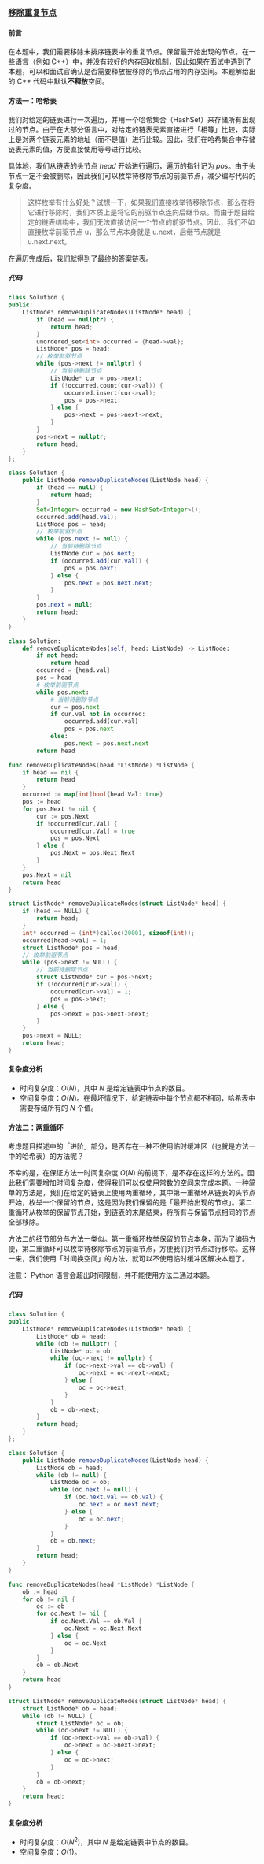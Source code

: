 ### [移除重复节点](https://leetcode.cn/problems/remove-duplicate-node-lcci/solutions/303505/yi-chu-zhong-fu-jie-dian-by-leetcode-solution/)

#### 前言

在本题中，我们需要移除未排序链表中的重复节点。保留最开始出现的节点。在一些语言（例如 C++）中，并没有较好的内存回收机制，因此如果在面试中遇到了本题，可以和面试官确认是否需要释放被移除的节点占用的内存空间。本题解给出的 C++ 代码中默认**不释放**空间。

#### 方法一：哈希表

我们对给定的链表进行一次遍历，并用一个哈希集合（HashSet）来存储所有出现过的节点。由于在大部分语言中，对给定的链表元素直接进行「相等」比较，实际上是对两个链表元素的地址（而不是值）进行比较。因此，我们在哈希集合中存储链表元素的值，方便直接使用等号进行比较。

具体地，我们从链表的头节点 $\textit{head}$ 开始进行遍历，遍历的指针记为 $\textit{pos}$。由于头节点一定不会被删除，因此我们可以枚举待移除节点的前驱节点，减少编写代码的复杂度。

> 这样枚举有什么好处？试想一下，如果我们直接枚举待移除节点，那么在将它进行移除时，我们本质上是将它的前驱节点连向后继节点。而由于题目给定的链表结构中，我们无法直接访问一个节点的前驱节点。因此，我们不如直接枚举前驱节点 u，那么节点本身就是 u.next，后继节点就是 u.next.next。

在遍历完成后，我们就得到了最终的答案链表。

##### 代码

```c++
class Solution {
public:
    ListNode* removeDuplicateNodes(ListNode* head) {
        if (head == nullptr) {
            return head;
        }
        unordered_set<int> occurred = {head->val};
        ListNode* pos = head;
        // 枚举前驱节点
        while (pos->next != nullptr) {
            // 当前待删除节点
            ListNode* cur = pos->next;
            if (!occurred.count(cur->val)) {
                occurred.insert(cur->val);
                pos = pos->next;
            } else {
                pos->next = pos->next->next;
            }
        }
        pos->next = nullptr;
        return head;
    }
};
```

```java
class Solution {
    public ListNode removeDuplicateNodes(ListNode head) {
        if (head == null) {
            return head;
        }
        Set<Integer> occurred = new HashSet<Integer>();
        occurred.add(head.val);
        ListNode pos = head;
        // 枚举前驱节点
        while (pos.next != null) {
            // 当前待删除节点
            ListNode cur = pos.next;
            if (occurred.add(cur.val)) {
                pos = pos.next;
            } else {
                pos.next = pos.next.next;
            }
        }
        pos.next = null;
        return head;
    }
}
```

```python
class Solution:
    def removeDuplicateNodes(self, head: ListNode) -> ListNode:
        if not head:
            return head
        occurred = {head.val}
        pos = head
        # 枚举前驱节点
        while pos.next:
            # 当前待删除节点
            cur = pos.next
            if cur.val not in occurred:
                occurred.add(cur.val)
                pos = pos.next
            else:
                pos.next = pos.next.next
        return head
```

```go
func removeDuplicateNodes(head *ListNode) *ListNode {
    if head == nil {
        return head
    }
    occurred := map[int]bool{head.Val: true}
    pos := head
    for pos.Next != nil {
        cur := pos.Next
        if !occurred[cur.Val] {
            occurred[cur.Val] = true
            pos = pos.Next
        } else {
            pos.Next = pos.Next.Next
        }
    }
    pos.Next = nil
    return head
}
```

```c
struct ListNode* removeDuplicateNodes(struct ListNode* head) {
    if (head == NULL) {
        return head;
    }
    int* occurred = (int*)calloc(20001, sizeof(int));
    occurred[head->val] = 1;
    struct ListNode* pos = head;
    // 枚举前驱节点
    while (pos->next != NULL) {
        // 当前待删除节点
        struct ListNode* cur = pos->next;
        if (!occurred[cur->val]) {
            occurred[cur->val] = 1;
            pos = pos->next;
        } else {
            pos->next = pos->next->next;
        }
    }
    pos->next = NULL;
    return head;
}
```

#### 复杂度分析

- 时间复杂度：$O(N)$，其中 $N$ 是给定链表中节点的数目。
- 空间复杂度：$O(N)$。在最坏情况下，给定链表中每个节点都不相同，哈希表中需要存储所有的 $N$ 个值。

#### 方法二：两重循环

考虑题目描述中的「进阶」部分，是否存在一种不使用临时缓冲区（也就是方法一中的哈希表）的方法呢？

不幸的是，在保证方法一时间复杂度 $O(N)$ 的前提下，是不存在这样的方法的。因此我们需要增加时间复杂度，使得我们可以仅使用常数的空间来完成本题。一种简单的方法是，我们在给定的链表上使用两重循环，其中第一重循环从链表的头节点开始，枚举一个保留的节点，这是因为我们保留的是「最开始出现的节点」。第二重循环从枚举的保留节点开始，到链表的末尾结束，将所有与保留节点相同的节点全部移除。

方法二的细节部分与方法一类似。第一重循环枚举保留的节点本身，而为了编码方便，第二重循环可以枚举待移除节点的前驱节点，方便我们对节点进行移除。这样一来，我们使用「时间换空间」的方法，就可以不使用临时缓冲区解决本题了。

注意： Python 语言会超出时间限制，并不能使用方法二通过本题。

##### 代码

```c++
class Solution {
public:
    ListNode* removeDuplicateNodes(ListNode* head) {
        ListNode* ob = head;
        while (ob != nullptr) {
            ListNode* oc = ob;
            while (oc->next != nullptr) {
                if (oc->next->val == ob->val) {
                    oc->next = oc->next->next;
                } else {
                    oc = oc->next;
                }
            }
            ob = ob->next;
        }
        return head;
    }
};
```

```java
class Solution {
    public ListNode removeDuplicateNodes(ListNode head) {
        ListNode ob = head;
        while (ob != null) {
            ListNode oc = ob;
            while (oc.next != null) {
                if (oc.next.val == ob.val) {
                    oc.next = oc.next.next;
                } else {
                    oc = oc.next;
                }
            }
            ob = ob.next;
        }
        return head;
    }
}
```

```go
func removeDuplicateNodes(head *ListNode) *ListNode {
    ob := head
    for ob != nil {
        oc := ob
        for oc.Next != nil {
            if oc.Next.Val == ob.Val {
                oc.Next = oc.Next.Next
            } else {
                oc = oc.Next
            }
        }
        ob = ob.Next
    }
    return head
}
```

```c
struct ListNode* removeDuplicateNodes(struct ListNode* head) {
    struct ListNode* ob = head;
    while (ob != NULL) {
        struct ListNode* oc = ob;
        while (oc->next != NULL) {
            if (oc->next->val == ob->val) {
                oc->next = oc->next->next;
            } else {
                oc = oc->next;
            }
        }
        ob = ob->next;
    }
    return head;
}
```

#### 复杂度分析

- 时间复杂度：$O(N^2)$，其中 $N$ 是给定链表中节点的数目。
- 空间复杂度：$O(1)$。

